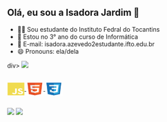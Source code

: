 ## Olá, eu sou a Isadora Jardim 👋

- 👨‍🎓 Sou estudante do Instituto Fedral do Tocantins
- 🔭 Estou no 3° ano do curso de Informática
- 💬 E-mail: isadora.azevedo2estudante.ifto.edu.br
- 😄 Pronouns: ela/dela

div>
  <a href= "https://github.com/isadora-sudo">
  <img heigth="180em" src="https://github-readme-stats.vercel.app/api?username=isadora=true&theme=gruvbox"/>
    
</div>

<div style="display: inline_block"><br>
  <img align="center" alt="Rafa-Js" height="30" width="40" src="https://raw.githubusercontent.com/devicons/devicon/master/icons/javascript/javascript-plain.svg">
  <img align="center" alt="Rafa-HTML" height="30" width="40" src="https://raw.githubusercontent.com/devicons/devicon/master/icons/html5/html5-original.svg">
  <img align="center" alt="Rafa-CSS" height="30" width="40" src="https://raw.githubusercontent.com/devicons/devicon/master/icons/css3/css3-original.svg">
</div>
  
  ##
 
<div> 
  <a href="https://instagram.com/_isadorajardim" target="_blank"><img src="https://img.shields.io/badge/-Instagram-%23E4405F?style=for-the-badge&logo=instagram&logoColor=white" target="_blank"></a> 
  <a href = "mailto:isadora.azevedo@estudante.ifto.edu.br"><img src="https://img.shields.io/badge/-Gmail-%23333?style=for-the-badge&logo=gmail&logoColor=white" target="_blank"></a>

  
</div>

